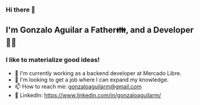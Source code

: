 ### Hi there 👋

## I'm Gonzalo Aguilar a Father👪, and a Developer 👨‍💻 
### I like to materialize good ideas!

- 🔭 I'm currently working as a backend developer at Mercado Libre.
- 🌱 I'm looking to get a job where I can expand my knowledge.
- 📫 How to reach me: gonzaloaguilarm@gmail.com
- 💬 LinkedIn: https://www.linkedin.com/in/gonzaloaguilarm/
